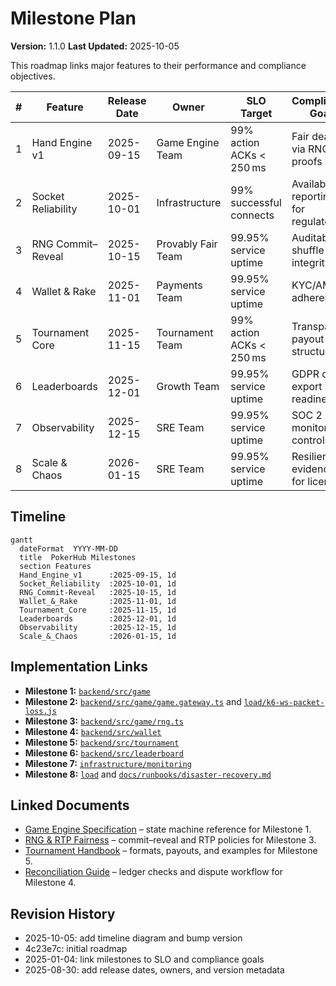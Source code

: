 # Milestone Plan

**Version:** 1.1.0
**Last Updated:** 2025-10-05

This roadmap links major features to their performance and compliance objectives.

| # | Feature | Release Date | Owner | SLO Target | Compliance Goal |
|---|---------|--------------|-------|------------|----------------|
| 1 | Hand Engine v1 | 2025-09-15 | Game Engine Team | 99% action ACKs < 250 ms | Fair dealing via RNG proofs |
| 2 | Socket Reliability | 2025-10-01 | Infrastructure | 99% successful connects | Availability reporting for regulators |
| 3 | RNG Commit–Reveal | 2025-10-15 | Provably Fair Team | 99.95% service uptime | Auditable shuffle integrity |
| 4 | Wallet & Rake | 2025-11-01 | Payments Team | 99.95% service uptime | KYC/AML adherence |
| 5 | Tournament Core | 2025-11-15 | Tournament Team | 99% action ACKs < 250 ms | Transparent payout structures |
| 6 | Leaderboards | 2025-12-01 | Growth Team | 99.95% service uptime | GDPR data export readiness |
| 7 | Observability | 2025-12-15 | SRE Team | 99.95% service uptime | SOC 2 monitoring controls |
| 8 | Scale & Chaos | 2026-01-15 | SRE Team | 99.95% service uptime | Resilience evidence for licensing |

## Timeline
```mermaid
gantt
  dateFormat  YYYY-MM-DD
  title  PokerHub Milestones
  section Features
  Hand_Engine_v1      :2025-09-15, 1d
  Socket_Reliability  :2025-10-01, 1d
  RNG_Commit-Reveal   :2025-10-15, 1d
  Wallet_&_Rake       :2025-11-01, 1d
  Tournament_Core     :2025-11-15, 1d
  Leaderboards        :2025-12-01, 1d
  Observability       :2025-12-15, 1d
  Scale_&_Chaos       :2026-01-15, 1d
```

## Implementation Links
- **Milestone 1:** [`backend/src/game`](../backend/src/game)
- **Milestone 2:** [`backend/src/game/game.gateway.ts`](../backend/src/game/game.gateway.ts) and [`load/k6-ws-packet-loss.js`](../load/k6-ws-packet-loss.js)
- **Milestone 3:** [`backend/src/game/rng.ts`](../backend/src/game/rng.ts)
- **Milestone 4:** [`backend/src/wallet`](../backend/src/wallet)
- **Milestone 5:** [`backend/src/tournament`](../backend/src/tournament)
- **Milestone 6:** [`backend/src/leaderboard`](../backend/src/leaderboard)
- **Milestone 7:** [`infrastructure/monitoring`](../infrastructure/monitoring)
- **Milestone 8:** [`load`](../load) and [`docs/runbooks/disaster-recovery.md`](./runbooks/disaster-recovery.md)

## Linked Documents
- [Game Engine Specification](./game-engine-spec.md) – state machine reference for Milestone 1.
- [RNG & RTP Fairness](./rng-fairness.md) – commit–reveal and RTP policies for Milestone 3.
- [Tournament Handbook](./tournament-handbook.md) – formats, payouts, and examples for Milestone 5.
- [Reconciliation Guide](./reconciliation-guide.md) – ledger checks and dispute workflow for Milestone 4.

## Revision History
- 2025-10-05: add timeline diagram and bump version
- 4c23e7c: initial roadmap
- 2025-01-04: link milestones to SLO and compliance goals
- 2025-08-30: add release dates, owners, and version metadata
